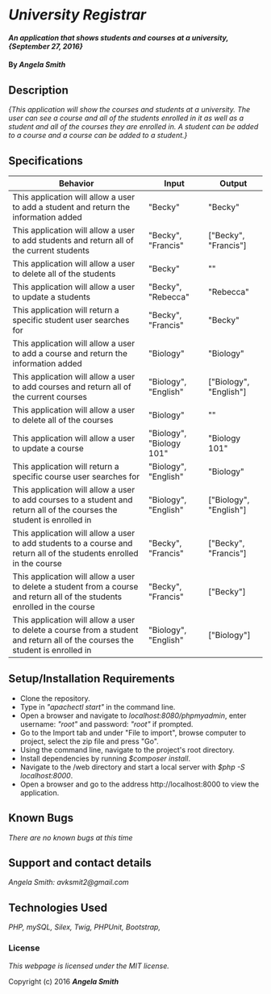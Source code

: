 # _University Registrar_

#### _An application that shows students and courses at a university, {September 27, 2016}_

#### By _**Angela Smith**_

## Description

_{This application will show the courses and students at a university. The user can see a course and all of the students enrolled in it as well as a student and all of the courses they are enrolled in. A student can be added to a course and a course can be added to a student.}_

## Specifications

| Behavior      | Input       |Output|
| ------------- |-------------| -----|
| This application will allow a user to add a student and return the information added | "Becky" | "Becky" |
| This application will allow a user to add students and return all of the current students | "Becky", "Francis" | ["Becky", "Francis"] |
| This application will allow a user to delete all of the students | "Becky" | "" |
| This application will allow a user to update a students | "Becky", "Rebecca" | "Rebecca" |
| This application will return a specific student user searches for | "Becky", "Francis" | "Becky" |
| This application will allow a user to add a course and return the information added | "Biology" | "Biology" |
| This application will allow a user to add courses and return all of the current courses | "Biology", "English" | ["Biology", "English"] |
| This application will allow a user to delete all of the courses | "Biology" | "" |
| This application will allow a user to update a course | "Biology", "Biology 101" | "Biology 101" |
| This application will return a specific course user searches for | "Biology", "English" | "Biology" |
| This application will allow a user to add courses to a student and return all of the courses the student is enrolled in | "Biology", "English" | ["Biology", "English"] |
| This application will allow a user to add students to a course and return all of the students enrolled in the course | "Becky", "Francis" | ["Becky", "Francis"] |
| This application will allow a user to delete a student from a course and return all of the students enrolled in the course | "Becky", "Francis" | ["Becky"] |
| This application will allow a user to delete a course from a student and return all of the courses the student is enrolled in | "Biology", "English" | ["Biology"] |


## Setup/Installation Requirements

* Clone the repository.
* Type in _"apachectl start"_ in the command line.
* Open a browser and navigate to _localhost:8080/phpmyadmin_, enter username: _"root"_ and password: _"root"_ if prompted.
* Go to the Import tab and under "File to import", browse computer to project, select the zip file and press "Go".
* Using the command line, navigate to the project's root directory.
* Install dependencies by running _$composer install_.
* Navigate to the /web directory and start a local server with _$php -S localhost:8000_.
* Open a browser and go to the address http://localhost:8000 to view the application.

## Known Bugs

_There are no known bugs at this time_

## Support and contact details

_Angela Smith: avksmit2@gmail.com_

## Technologies Used

_PHP,
mySQL,
Silex,
Twig,
PHPUnit,
Bootstrap,_

### License

*This webpage is licensed under the MIT license.*

Copyright (c) 2016 **_Angela Smith_**
